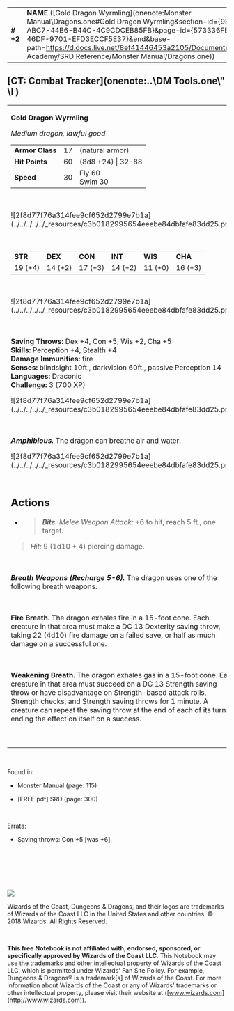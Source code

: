 

|           |                                                                                                                                                                                                                                                                                                                          |        |        |        |     |       |        |
|-----------|--------------------------------------------------------------------------------------------------------------------------------------------------------------------------------------------------------------------------------------------------------------------------------------------------------------------------|--------|--------|--------|-----|-------|--------|
| **\# +2** | **NAME** ([Gold Dragon Wyrmling](onenote:Monster Manual\\Dragons.one#Gold Dragon Wyrmling&section-id={9B13BEB9-ABC7-44B6-B44C-4C9CDCEB85FB}&page-id={573336FE-CF39-46DF-9701-EFD3ECCF5E37}&end&base-path=https://d.docs.live.net/8ef41446453a2105/Documents/Adventure Academy/SRD Reference/Monster Manual/Dragons.one)) | **17** | **60** | **60** | \-  | Notes | 700 XP |

## [CT: Combat Tracker](onenote:..\\DM Tools.one\\" \l )

<table><tbody><tr class="odd"><td><p><strong>Gold Dragon Wyrmling</strong></p><p><em>Medium dragon, lawful good<br />
</em></p><table><tbody><tr class="odd"><td><strong>Armor Class</strong></td><td>17</td><td>(natural armor)</td></tr><tr class="even"><td><strong>Hit Points</strong></td><td>60</td><td>(8d8 +24) | 32-88</td></tr><tr class="odd"><td><strong>Speed</strong></td><td>30</td><td>Fly 60<br />
Swim 30</td></tr></tbody></table><p> </p><p>![2f8d77f76a314fee9cf652d2799e7b1a](../../../../../_resources/c3b0182995654eeebe84dbfafe83dd25.png)</p><p> </p><table><tbody><tr class="odd"><td><strong>STR</strong></td><td><strong>DEX</strong></td><td><strong>CON</strong></td><td><strong>INT</strong></td><td><strong>WIS</strong></td><td><strong>CHA</strong></td></tr><tr class="even"><td>19 (+4)</td><td>14 (+2)</td><td>17 (+3)</td><td>14 (+2)</td><td>11 (+0)</td><td>16 (+3)</td></tr></tbody></table><p> </p><p>![2f8d77f76a314fee9cf652d2799e7b1a](../../../../../_resources/c3b0182995654eeebe84dbfafe83dd25.png)</p><p> </p><p><strong>Saving Throws:</strong> Dex +4, Con +5, Wis +2, Cha +5<br />
<strong>Skills:</strong> Perception +4, Stealth +4<br />
<strong>Damage Immunities:</strong> fire<br />
<strong>Senses:</strong> blindsight 10ft., darkvision 60ft., passive Perception 14<br />
<strong>Languages:</strong> Draconic<br />
<strong>Challenge:</strong> 3 (700 XP)</p><p>![2f8d77f76a314fee9cf652d2799e7b1a](../../../../../_resources/c3b0182995654eeebe84dbfafe83dd25.png)</p><p> </p><p><em><strong>Amphibious.</strong></em> The dragon can breathe air and water.</p><p>![2f8d77f76a314fee9cf652d2799e7b1a](../../../../../_resources/c3b0182995654eeebe84dbfafe83dd25.png)</p><h2 id="actions"><strong><br />
Actions</strong></h2><ul><li><blockquote><p><em><strong>Bite.</strong> Melee Weapon Attack:</em> +6 to hit, reach 5 ft., one target.</p></blockquote></li></ul><blockquote><p><em>Hit:</em> 9 (1d10 + 4) piercing damage.</p></blockquote><p> </p><p><em><strong>Breath Weapons (Recharge 5-6).</strong></em> The dragon uses one of the following breath weapons.</p><p> </p><p><strong>Fire Breath.</strong> The dragon exhales fire in a 15-foot cone. Each creature in that area must make a DC 13 Dexterity saving throw, taking 22 (4d10) fire damage on a failed save, or half as much damage on a successful one.</p><p> </p><p><strong>Weakening Breath.</strong> The dragon exhales gas in a 15-foot cone. Each creature in that area must succeed on a DC 13 Strength saving throw or have disadvantage on Strength-based attack rolls, Strength checks, and Strength saving throws for 1 minute. A creature can repeat the saving throw at the end of each of its turns, ending the effect on itself on a success.</p><p> </p></td></tr></tbody></table>

 

Found in:

-   Monster Manual (page: 115)

-   \[FREE pdf\] SRD (page: 300)

 

Errata:

-   Saving throws: Con +5 \[was +6\].

 

 

 

![](tmp\media\image2.png)

Wizards of the Coast, Dungeons & Dragons, and their logos are trademarks of Wizards of the Coast LLC in the United States and other countries. © 2018 Wizards. All Rights Reserved.

 

**This free Notebook is not affiliated with, endorsed, sponsored, or specifically approved by Wizards of the Coast LLC**. This Notebook may use the trademarks and other intellectual property of Wizards of the Coast LLC, which is permitted under Wizards' Fan Site Policy. For example, Dungeons & Dragons® is a trademark\[s\] of Wizards of the Coast. For more information about Wizards of the Coast or any of Wizards' trademarks or other intellectual property, please visit their website at ([www.wizards.com](http://www.wizards.com)).
